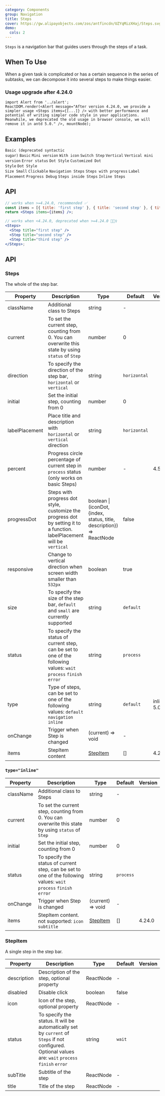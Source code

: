 ```yaml
---
category: Components
group: Navigation
title: Steps
cover: https://gw.alipayobjects.com/zos/antfincdn/UZYqMizXHaj/Steps.svg
demo:
  cols: 2
---
```


`Steps` is a navigation bar that guides users through the steps of a task.

## When To Use

When a given task is complicated or has a certain sequence in the series of subtasks, we can decompose it into several steps to make things easier.

### Usage upgrade after 4.24.0

```__react
import Alert from '../alert';
ReactDOM.render(<Alert message="After version 4.24.0, we provide a simpler usage <Steps items={[...]} /> with better performance and potential of writing simpler code style in your applications. Meanwhile, we deprecated the old usage in browser console, we will remove it in antd 5.0." />, mountNode);
```

## Examples

<code src="./demo/deprecated.tsx">Basic (deprecated syntactic sugar)</code>
<code src="./demo/simple.tsx">Basic</code>
<code src="./demo/small-size.tsx">Mini version</code>
<code src="./demo/icon.tsx">With icon</code>
<code src="./demo/step-next.tsx">Switch Step</code>
<code src="./demo/vertical.tsx">Vertical</code>
<code src="./demo/vertical-small.tsx">Vertical mini version</code>
<code src="./demo/error.tsx">Error status</code>
<code src="./demo/progress-dot.tsx">Dot Style</code>
<code src="./demo/customized-progress-dot.tsx">Customized Dot Style</code>
<code src="./demo/progress-dot-small.tsx" debug>Dot Style Size Small</code>
<code src="./demo/clickable.tsx">Clickable</code>
<code src="./demo/nav.tsx">Navigation Steps</code>
<code src="./demo/progress.tsx">Steps with progress</code>
<code src="./demo/label-placement.tsx">Label Placement</code>
<code src="./demo/progress-debug.tsx" debug>Progress Debug</code>
<code src="./demo/steps-in-steps.tsx" debug>Steps inside Steps</code>
<code src="./demo/inline.tsx">Inline Steps</code>

## API

```jsx
// works when >=4.24.0, recommended ✅
const items = [{ title: 'first step' }, { title: 'second step' }, { title: 'third step' }];
return <Steps items={items} />;

// works when <4.24.0, deprecated when >=4.24.0 🙅🏻‍♀️
<Steps>
  <Step title="first step" />
  <Step title="second step" />
  <Step title="third step" />
</Steps>;
```

## API

### Steps

The whole of the step bar.

| Property       | Description                                                                                                              | Type                                                                   | Default      | Version     |
| -------------- | ------------------------------------------------------------------------------------------------------------------------ | ---------------------------------------------------------------------- | ------------ | ----------- |
| className      | Additional class to Steps                                                                                                | string                                                                 | -            |             |
| current        | To set the current step, counting from 0. You can overwrite this state by using `status` of `Step`                       | number                                                                 | 0            |             |
| direction      | To specify the direction of the step bar, `horizontal` or `vertical`                                                     | string                                                                 | `horizontal` |             |
| initial        | Set the initial step, counting from 0                                                                                    | number                                                                 | 0            |             |
| labelPlacement | Place title and description with `horizontal` or `vertical` direction                                                    | string                                                                 | `horizontal` |             |
| percent        | Progress circle percentage of current step in `process` status (only works on basic Steps)                               | number                                                                 | -            | 4.5.0       |
| progressDot    | Steps with progress dot style, customize the progress dot by setting it to a function. labelPlacement will be `vertical` | boolean \| (iconDot, {index, status, title, description}) => ReactNode | false        |             |
| responsive     | Change to vertical direction when screen width smaller than `532px`                                                      | boolean                                                                | true         |             |
| size           | To specify the size of the step bar, `default` and `small` are currently supported                                       | string                                                                 | `default`    |             |
| status         | To specify the status of current step, can be set to one of the following values: `wait` `process` `finish` `error`      | string                                                                 | `process`    |             |
| type           | Type of steps, can be set to one of the following values: `default` `navigation` `inline`                                | string                                                                 | `default`    | inline: 5.0 |
| onChange       | Trigger when Step is changed                                                                                             | (current) => void                                                      | -            |             |
| items          | StepItem content                                                                                                         | [StepItem](#StepItem)                                                  | []           | 4.24.0      |

### `type="inline"`

| Property  | Description                                                                                                         | Type                  | Default   | Version |
| --------- | ------------------------------------------------------------------------------------------------------------------- | --------------------- | --------- | ------- |
| className | Additional class to Steps                                                                                           | string                | -         |         |
| current   | To set the current step, counting from 0. You can overwrite this state by using `status` of `Step`                  | number                | 0         |         |
| initial   | Set the initial step, counting from 0                                                                               | number                | 0         |         |
| status    | To specify the status of current step, can be set to one of the following values: `wait` `process` `finish` `error` | string                | `process` |         |
| onChange  | Trigger when Step is changed                                                                                        | (current) => void     | -         |         |
| items     | StepItem content. not supported: `icon` `subtitle`                                                                  | [StepItem](#StepItem) | []        | 4.24.0  |

### StepItem

A single step in the step bar.

| Property    | Description                                                                                                                                           | Type      | Default | Version |
| ----------- | ----------------------------------------------------------------------------------------------------------------------------------------------------- | --------- | ------- | ------- |
| description | Description of the step, optional property                                                                                                            | ReactNode | -       |         |
| disabled    | Disable click                                                                                                                                         | boolean   | false   |         |
| icon        | Icon of the step, optional property                                                                                                                   | ReactNode | -       |         |
| status      | To specify the status. It will be automatically set by `current` of `Steps` if not configured. Optional values are: `wait` `process` `finish` `error` | string    | `wait`  |         |
| subTitle    | Subtitle of the step                                                                                                                                  | ReactNode | -       |         |
| title       | Title of the step                                                                                                                                     | ReactNode | -       |         |
